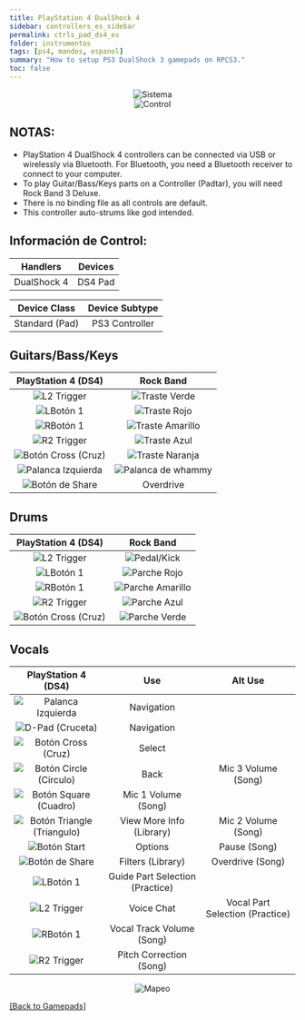 ```yaml
---
title: PlayStation 4 DualShock 4
sidebar: controllers_es_sidebar
permalink: ctrls_pad_ds4_es
folder: instrumentos
tags: [ps4, mandos, espanol]
summary: "How to setup PS3 DualShock 3 gamepads on RPCS3."
toc: false
---
```


<div align="center"> <img src="https://carlmylo.github.io/docu-rpcs3/images/instruments/plat/ps4.png" alt="Sistema" title="Sistema"></div>

<div align="center"> <img src="https://carlmylo.github.io/docu-rpcs3/images/instruments/cont/ps4ds4controller.png" alt="Control" title="Control"></div>

## NOTAS:

* PlayStation 4 DualShock 4 controllers can be connected via USB or wirelessly via Bluetooth. For Bluetooth, you need a Bluetooth receiver to connect to your computer.
* To play Guitar/Bass/Keys parts on a Controller (Padtar), you will need Rock Band 3 Deluxe.
* There is no binding file as all controls are default.
* This controller auto-strums like god intended.

## Información de Control:

| Handlers | Devices |
|:------------------:|:---------------------:|
| DualShock 4 | DS4 Pad |

| Device Class | Device Subtype |
|:------------------:|:---------------------:|
| Standard (Pad) | PS3 Controller |

## Guitars/Bass/Keys

| **PlayStation 4 (DS4)** | **Rock Band** |
|:------------------:|:---------------------:|
| ![L2 Trigger](https://carlmylo.github.io/docu-rpcs3/images/btns/ctrls/ps4/l2.png "L2 Trigger") | ![Traste Verde](https://carlmylo.github.io/docu-rpcs3/images/btns/gtrs/gf.png "Traste Verde") |
| ![LBotón 1](https://carlmylo.github.io/docu-rpcs3/images/btns/ctrls/ps4/l1.png "LBotón 1") | ![Traste Rojo](https://carlmylo.github.io/docu-rpcs3/images/btns/gtrs/rf.png "Traste Rojo") |
| ![RBotón 1](https://carlmylo.github.io/docu-rpcs3/images/btns/ctrls/ps4/r1.png "RBotón 1") | ![Traste Amarillo](https://carlmylo.github.io/docu-rpcs3/images/btns/gtrs/yf.png "Traste Amarillo") |
| ![R2 Trigger](https://carlmylo.github.io/docu-rpcs3/images/btns/ctrls/ps4/r2.png "R2 Trigger") | ![Traste Azul](https://carlmylo.github.io/docu-rpcs3/images/btns/gtrs/bf.png "Traste Azul") |
| ![Botón Cross (Cruz)](https://carlmylo.github.io/docu-rpcs3/images/btns/ctrls/ps4/x.png "Botón Cross (Cruz)") | ![Traste Naranja](https://carlmylo.github.io/docu-rpcs3/images/btns/gtrs/of.png "Traste Naranja") |
| ![Palanca Izquierda](https://carlmylo.github.io/docu-rpcs3/images/btns/ctrls/ps4/ls.png "Palanca Izquierda") | ![Palanca de whammy](https://carlmylo.github.io/docu-rpcs3/images/btns/gtrs/wb.png "Palanca de whammy") |
| ![Botón de Share](https://carlmylo.github.io/docu-rpcs3/images/btns/ctrls/ps4/shr.png "Botón de Share") | Overdrive |

## Drums

| **PlayStation 4 (DS4)** | **Rock Band** |
|:------------------:|:---------------------:|
| ![L2 Trigger](https://carlmylo.github.io/docu-rpcs3/images/btns/ctrls/ps4/l2.png "L2 Trigger") | ![Pedal/Kick](https://carlmylo.github.io/docu-rpcs3/images/btns/drms/rb/kp.png "Pedal/Kick") |
| ![LBotón 1](https://carlmylo.github.io/docu-rpcs3/images/btns/ctrls/ps4/l1.png "LBotón 1") | ![Parche Rojo](https://carlmylo.github.io/docu-rpcs3/images/btns/drms/rb/rp.png "Parche Rojo") |
| ![RBotón 1](https://carlmylo.github.io/docu-rpcs3/images/btns/ctrls/ps4/r1.png "RBotón 1") | ![Parche Amarillo](https://carlmylo.github.io/docu-rpcs3/images/btns/drms/rb/yp.png "Parche Amarillo") |
| ![R2 Trigger](https://carlmylo.github.io/docu-rpcs3/images/btns/ctrls/ps4/r2.png "R2 Trigger") | ![Parche Azul](https://carlmylo.github.io/docu-rpcs3/images/btns/drms/rb/bp.png "Parche Azul") |
| ![Botón Cross (Cruz)](https://carlmylo.github.io/docu-rpcs3/images/btns/ctrls/ps4/x.png "Botón Cross (Cruz)") | ![Parche Verde](https://carlmylo.github.io/docu-rpcs3/images/btns/drms/rb/gp.png "Parche Verde") |


## Vocals

| **PlayStation 4 (DS4)** | **Use**                         | **Alt Use**         |
|:---------------------:|:-------------------------------:|:-------------------:|
| ![Palanca Izquierda](https://carlmylo.github.io/docu-rpcs3/images/btns/ctrls/ps4/ls.png "Palanca Izquierda") | Navigation | |
| ![D-Pad (Cruceta)](https://carlmylo.github.io/docu-rpcs3/images/btns/ctrls/ps4/dp.png "D-Pad (Cruceta)") | Navigation | |
| ![Botón Cross (Cruz)](https://carlmylo.github.io/docu-rpcs3/images/btns/ctrls/ps4/x.png "Botón Cross (Cruz)") | Select | |
| ![Botón Circle (Circulo)](https://carlmylo.github.io/docu-rpcs3/images/btns/ctrls/ps4/o.png "Botón Circle (Circulo)") | Back | Mic 3 Volume (Song) |
| ![Botón Square (Cuadro)](https://carlmylo.github.io/docu-rpcs3/images/btns/ctrls/ps4/s.png "Botón Square (Cuadro)") | Mic 1 Volume (Song) | |
| ![Botón Triangle (Triangulo)](https://carlmylo.github.io/docu-rpcs3/images/btns/ctrls/ps4/t.png "Botón Triangle (Triangulo)") | View More Info (Library) | Mic 2 Volume (Song) |
| ![Botón Start](https://carlmylo.github.io/docu-rpcs3/images/btns/ctrls/ps4/opt.png "Botón Start") | Options | Pause (Song) |
| ![Botón de Share](https://carlmylo.github.io/docu-rpcs3/images/btns/ctrls/ps4/shr.png "Botón de Share") | Filters (Library) | Overdrive (Song) |
| ![LBotón 1](https://carlmylo.github.io/docu-rpcs3/images/btns/ctrls/ps4/l1.png "LBotón 1") | Guide Part Selection (Practice) | |
| ![L2 Trigger](https://carlmylo.github.io/docu-rpcs3/images/btns/ctrls/ps4/l2.png "L2 Trigger") | Voice Chat | Vocal Part Selection (Practice) |
| ![RBotón 1](https://carlmylo.github.io/docu-rpcs3/images/btns/ctrls/ps4/r1.png "RBotón 1") | Vocal Track Volume (Song) | |
| ![R2 Trigger](https://carlmylo.github.io/docu-rpcs3/images/btns/ctrls/ps4/r2.png "R2 Trigger") | Pitch Correction (Song) | |

<div align="center"> <img src="https://carlmylo.github.io/docu-rpcs3/images/instruments/maps/padps4mapping.png" alt="Mapeo" title="Mapeo"></div>

[[Back to Gamepads]](https://carlmylo.github.io/docu-rpcs3/ctrls_pads)